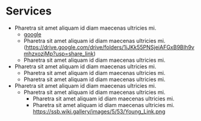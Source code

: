 # Services
- Pharetra sit amet aliquam id diam maecenas ultricies mi.
  - [google](https://www.google.com)
  - Pharetra sit amet aliquam id diam maecenas ultricies mi.(https://drive.google.com/drive/folders/1iJKk55PNSjeiAFGxB9Blh9vmhzxozjMp?usp=share_link)
  - Pharetra sit amet aliquam id diam maecenas ultricies mi.
- Pharetra sit amet aliquam id diam maecenas ultricies mi.
  - Pharetra sit amet aliquam id diam maecenas ultricies mi.
  - Pharetra sit amet aliquam id diam maecenas ultricies mi.
- Pharetra sit amet aliquam id diam maecenas ultricies mi.
  - Pharetra sit amet aliquam id diam maecenas ultricies mi.
    - Pharetra sit amet aliquam id diam maecenas ultricies mi.
    - Pharetra sit amet aliquam id diam maecenas ultricies mi.
https://ssb.wiki.gallery/images/5/53/Young_Link.png
